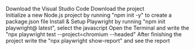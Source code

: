 Download the Visual Studio Code
Download the project  
Initialize a new Node.js project by running "npm init -y" to create a package.json file
Install & Setup Playwright by running "npm init playwright@ latest", select the javascript
Open the Terminal and write the "npx playwright test  --project=chromium --headed"
After finishing the project write the "npx playwright show-report" and see the report
